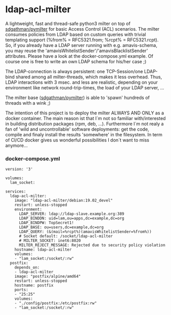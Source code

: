 # ldap-acl-milter
A lightweight, fast and thread-safe python3 milter on top of [sdgathman/pymilter](https://github.com/sdgathman/pymilter) for basic Access Control (ACL) scenarios. The milter consumes policies from LDAP based on custom queries with trivial templating support (%from% = RFC5321.from; %rcpt% = RFC5321.rcpt). So, if you already have a LDAP server running with e.g. amavis-schema, you may reuse the 'amavisWhitelistSender'/'amavisBlacklistSender' attributes. Please have a look at the docker-compose.yml example. Of course one is free to write an own LDAP schema for his/her case ;)

The LDAP-connection is always persistent: one TCP-Session/one LDAP-bind shared among all milter-threads, which makes it less overhead. Thus, LDAP interactions with 3 msec. and less are realistic, depending on your environment like network round-trip-times, the load of your LDAP server, ... 

The milter base ([sdgathman/pymilter](https://github.com/sdgathman/pymilter)) is able to 'spawn' hundreds of threads with a wink ;)

The intention of this project is to deploy the milter ALWAYS AND ONLY as a docker container. The main reason ist that I´m not so familiar with/interested in building distribution packages (rpm, deb, ...). Furthermore I´m not realy a fan of 'wild and uncontrollable' software deployments: get the code, compile and finaly install the results 'somewhere' in the filesystem. In term of CI/CD docker gives us wonderful possibilities I don´t want to miss anymore...

### docker-compose.yml

```
version: '3'

volumes:
  lam_socket:

services:
  ldap-acl-milter:
    image: "ldap-acl-milter/debian:19.02_devel"
    restart: unless-stopped
    environment:
      LDAP_SERVER: ldap://ldap-slave.example.org:389
      LDAP_BINDDN: uid=lam,ou=apps,dc=example,dc=org
      LDAP_BINDPW: TopSecret1!
      LDAP_BASE: ou=users,dc=example,dc=org
      LDAP_QUERY: (&(mail=%rcpt%)(amavisWhitelistSender=%from%))
      # Socket default: /socket/ldap-acl-milter
      # MILTER_SOCKET: inet6:8020
      MILTER_REJECT_MESSAGE: Rejected due to security policy violation
    hostname: ldap-acl-milter
    volumes:
    - "lam_socket:/socket/:rw"
  postfix:
    depends_on:
    - ldap-acl-milter
    image: "postfix/alpine/amd64"
    restart: unless-stopped
    hostname: postfix
    ports:
    - "25:25"
    volumes:
    - "./config/postfix:/etc/postfix:rw"
    - "lam_socket:/socket/:rw"
```
